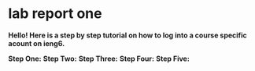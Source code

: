 # lab report one

**Hello! Here is a step by step tutorial on how to log into a course specific acount on ieng6.**

**Step One:**
**Step Two:**
**Step Three:**
**Step Four:**
**Step Five:**
